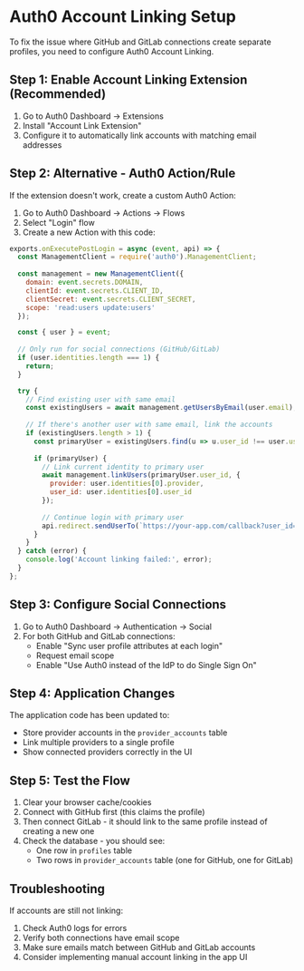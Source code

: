 # Auth0 Account Linking Setup

To fix the issue where GitHub and GitLab connections create separate profiles, you need to configure Auth0 Account Linking.

## Step 1: Enable Account Linking Extension (Recommended)

1. Go to Auth0 Dashboard → Extensions
2. Install "Account Link Extension" 
3. Configure it to automatically link accounts with matching email addresses

## Step 2: Alternative - Auth0 Action/Rule

If the extension doesn't work, create a custom Auth0 Action:

1. Go to Auth0 Dashboard → Actions → Flows
2. Select "Login" flow
3. Create a new Action with this code:

```javascript
exports.onExecutePostLogin = async (event, api) => {
  const ManagementClient = require('auth0').ManagementClient;
  
  const management = new ManagementClient({
    domain: event.secrets.DOMAIN,
    clientId: event.secrets.CLIENT_ID,
    clientSecret: event.secrets.CLIENT_SECRET,
    scope: 'read:users update:users'
  });

  const { user } = event;
  
  // Only run for social connections (GitHub/GitLab)
  if (user.identities.length === 1) {
    return;
  }

  try {
    // Find existing user with same email
    const existingUsers = await management.getUsersByEmail(user.email);
    
    // If there's another user with same email, link the accounts
    if (existingUsers.length > 1) {
      const primaryUser = existingUsers.find(u => u.user_id !== user.user_id);
      
      if (primaryUser) {
        // Link current identity to primary user
        await management.linkUsers(primaryUser.user_id, {
          provider: user.identities[0].provider,
          user_id: user.identities[0].user_id
        });
        
        // Continue login with primary user
        api.redirect.sendUserTo(`https://your-app.com/callback?user_id=${primaryUser.user_id}`);
      }
    }
  } catch (error) {
    console.log('Account linking failed:', error);
  }
};
```

## Step 3: Configure Social Connections

1. Go to Auth0 Dashboard → Authentication → Social
2. For both GitHub and GitLab connections:
   - Enable "Sync user profile attributes at each login"
   - Request email scope
   - Enable "Use Auth0 instead of the IdP to do Single Sign On"

## Step 4: Application Changes

The application code has been updated to:
- Store provider accounts in the `provider_accounts` table
- Link multiple providers to a single profile
- Show connected providers correctly in the UI

## Step 5: Test the Flow

1. Clear your browser cache/cookies
2. Connect with GitHub first (this claims the profile)
3. Then connect GitLab - it should link to the same profile instead of creating a new one
4. Check the database - you should see:
   - One row in `profiles` table
   - Two rows in `provider_accounts` table (one for GitHub, one for GitLab)

## Troubleshooting

If accounts are still not linking:
1. Check Auth0 logs for errors
2. Verify both connections have email scope
3. Make sure emails match between GitHub and GitLab accounts
4. Consider implementing manual account linking in the app UI